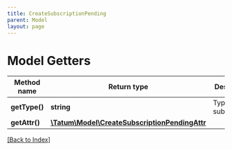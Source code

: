 ```yaml
---
title: CreateSubscriptionPending
parent: Model
layout: page
---
```


# Model Getters

Method name | Return type | Description | Notes
------------ | ------------- | ------------- | -------------
**getType()** | **string** | Type of the subscription. |
**getAttr()** | [**\Tatum\Model\CreateSubscriptionPendingAttr**](CreateSubscriptionPendingAttr.md) |  |

[[Back to Index]](../index.md)

